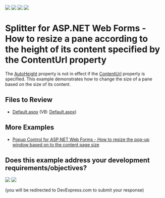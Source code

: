 <!-- default badges list -->
![](https://img.shields.io/endpoint?url=https://codecentral.devexpress.com/api/v1/VersionRange/128555341/21.1.5%2B)
[![](https://img.shields.io/badge/Open_in_DevExpress_Support_Center-FF7200?style=flat-square&logo=DevExpress&logoColor=white)](https://supportcenter.devexpress.com/ticket/details/E4212)
[![](https://img.shields.io/badge/📖_How_to_use_DevExpress_Examples-e9f6fc?style=flat-square)](https://docs.devexpress.com/GeneralInformation/403183)
[![](https://img.shields.io/badge/💬_Leave_Feedback-feecdd?style=flat-square)](#does-this-example-address-your-development-requirementsobjectives)
<!-- default badges end -->

# Splitter for ASP.NET Web Forms - How to resize a pane according to the height of its content specified by the ContentUrl property

The [AutoHeight](https://docs.devexpress.com/AspNet/DevExpress.Web.SplitterPane.AutoHeight) property is not in effect if the [ContentUrl](https://docs.devexpress.com/AspNet/DevExpress.Web.SplitterPane.ContentUrl) property is specified. This example demonstrates how to change the size of a pane based on the size of its content.
 
## Files to Review

* [Default.aspx](./CS/Solution/Default.aspx) (VB: [Default.aspx](./VB/Solution/Default.aspx))

## More Examples

* [Popup Control for ASP.NET Web Forms - How to resize the pop-up window based on to the content page size](https://github.com/DevExpress-Examples/asp-net-web-forms-popup-control-resize-popup-window-based-on-content-page-size)
<!-- feedback -->
## Does this example address your development requirements/objectives?

[<img src="https://www.devexpress.com/support/examples/i/yes-button.svg"/>](https://www.devexpress.com/support/examples/survey.xml?utm_source=github&utm_campaign=asp-net-web-forms-splitter-resize-pane-to-fit-content&~~~was_helpful=yes) [<img src="https://www.devexpress.com/support/examples/i/no-button.svg"/>](https://www.devexpress.com/support/examples/survey.xml?utm_source=github&utm_campaign=asp-net-web-forms-splitter-resize-pane-to-fit-content&~~~was_helpful=no)

(you will be redirected to DevExpress.com to submit your response)
<!-- feedback end -->
